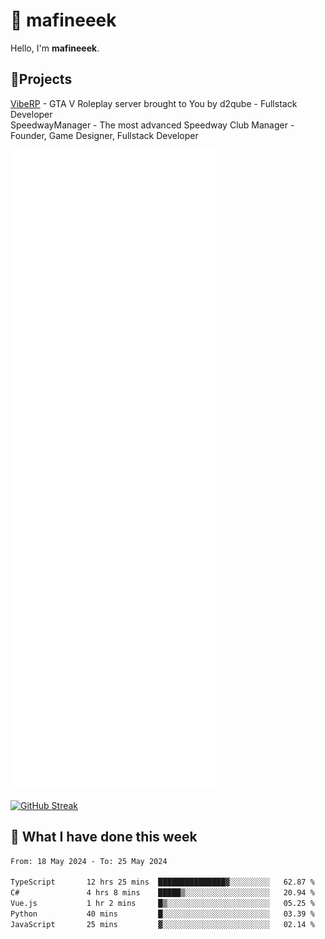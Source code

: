 # 👋 mafineeek
Hello, I'm **mafineeek**.

## 📝Projects

[VibeRP](https://v-rp.pl) - GTA V Roleplay server brought to You by d2qube - Fullstack Developer<br/>
SpeedwayManager - The most advanced Speedway Club Manager - Founder, Game Designer, Fullstack Developer


![](./github-metrics.svg)

[![GitHub Streak](https://streak-stats.demolab.com/?user=mafineeek)](https://git.io/streak-stats)

## 📰 What I have done this week
<!--START_SECTION:waka-->

```txt
From: 18 May 2024 - To: 25 May 2024

TypeScript       12 hrs 25 mins  ███████████████▓░░░░░░░░░   62.87 %
C#               4 hrs 8 mins    █████▒░░░░░░░░░░░░░░░░░░░   20.94 %
Vue.js           1 hr 2 mins     █▒░░░░░░░░░░░░░░░░░░░░░░░   05.25 %
Python           40 mins         █░░░░░░░░░░░░░░░░░░░░░░░░   03.39 %
JavaScript       25 mins         ▓░░░░░░░░░░░░░░░░░░░░░░░░   02.14 %
```

<!--END_SECTION:waka-->
